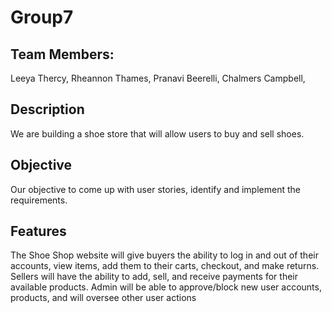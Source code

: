# Group7

## Team Members: 
Leeya Thercy, 
Rheannon Thames, 
Pranavi Beerelli, 
Chalmers Campbell,

## Description
We are building a shoe store that will allow users to buy and sell shoes. 

## Objective
Our objective to come up with user stories, identify and implement the requirements.

## Features
The Shoe Shop website will give buyers the ability to log in and out of their accounts, view items, add them to their carts, checkout, and make returns. Sellers will have the ability to add, sell, and receive payments for their available products. Admin will be able to approve/block new user accounts, products, and will oversee other user actions 
